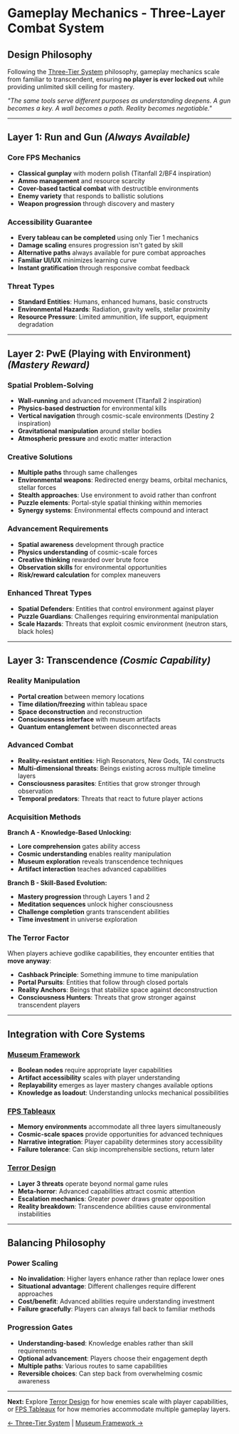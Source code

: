 # Gameplay Mechanics - Three-Layer Combat System

## Design Philosophy
Following the [Three-Tier System](three-tier_system.md) philosophy, gameplay mechanics scale from familiar to transcendent, ensuring **no player is ever locked out** while providing unlimited skill ceiling for mastery.

*"The same tools serve different purposes as understanding deepens. A gun becomes a key. A wall becomes a path. Reality becomes negotiable."*

---

## Layer 1: Run and Gun *(Always Available)*

### Core FPS Mechanics
- **Classical gunplay** with modern polish (Titanfall 2/BF4 inspiration)
- **Ammo management** and resource scarcity  
- **Cover-based tactical combat** with destructible environments
- **Enemy variety** that responds to ballistic solutions
- **Weapon progression** through discovery and mastery

### Accessibility Guarantee
- **Every tableau can be completed** using only Tier 1 mechanics
- **Damage scaling** ensures progression isn't gated by skill
- **Alternative paths** always available for pure combat approaches
- **Familiar UI/UX** minimizes learning curve
- **Instant gratification** through responsive combat feedback

### Threat Types
- **Standard Entities**: Humans, enhanced humans, basic constructs
- **Environmental Hazards**: Radiation, gravity wells, stellar proximity
- **Resource Pressure**: Limited ammunition, life support, equipment degradation

---

## Layer 2: PwE (Playing with Environment) *(Mastery Reward)*

### Spatial Problem-Solving
- **Wall-running** and advanced movement (Titanfall 2 inspiration)
- **Physics-based destruction** for environmental kills
- **Vertical navigation** through cosmic-scale environments (Destiny 2 inspiration)
- **Gravitational manipulation** around stellar bodies
- **Atmospheric pressure** and exotic matter interaction

### Creative Solutions
- **Multiple paths** through same challenges
- **Environmental weapons**: Redirected energy beams, orbital mechanics, stellar forces
- **Stealth approaches**: Use environment to avoid rather than confront
- **Puzzle elements**: Portal-style spatial thinking within memories
- **Synergy systems**: Environmental effects compound and interact

### Advancement Requirements
- **Spatial awareness** development through practice
- **Physics understanding** of cosmic-scale forces  
- **Creative thinking** rewarded over brute force
- **Observation skills** for environmental opportunities
- **Risk/reward calculation** for complex maneuvers

### Enhanced Threat Types
- **Spatial Defenders**: Entities that control environment against player
- **Puzzle Guardians**: Challenges requiring environmental manipulation
- **Scale Hazards**: Threats that exploit cosmic environment (neutron stars, black holes)

---

## Layer 3: Transcendence *(Cosmic Capability)*

### Reality Manipulation
- **Portal creation** between memory locations
- **Time dilation/freezing** within tableau space
- **Space deconstruction** and reconstruction
- **Consciousness interface** with museum artifacts
- **Quantum entanglement** between disconnected areas

### Advanced Combat
- **Reality-resistant entities**: High Resonators, New Gods, TAI constructs
- **Multi-dimensional threats**: Beings existing across multiple timeline layers
- **Consciousness parasites**: Entities that grow stronger through observation
- **Temporal predators**: Threats that react to future player actions

### Acquisition Methods
**Branch A - Knowledge-Based Unlocking:**
- **Lore comprehension** gates ability access
- **Cosmic understanding** enables reality manipulation
- **Museum exploration** reveals transcendence techniques
- **Artifact interaction** teaches advanced capabilities

**Branch B - Skill-Based Evolution:**
- **Mastery progression** through Layers 1 and 2
- **Meditation sequences** unlock higher consciousness
- **Challenge completion** grants transcendent abilities  
- **Time investment** in universe exploration

### The Terror Factor
When players achieve godlike capabilities, they encounter entities that **move anyway**:
- **Cashback Principle**: Something immune to time manipulation
- **Portal Pursuits**: Entities that follow through closed portals  
- **Reality Anchors**: Beings that stabilize space against deconstruction
- **Consciousness Hunters**: Threats that grow stronger against transcendent players

---

## Integration with Core Systems

### [Museum Framework](museum-framework.md)
- **Boolean nodes** require appropriate layer capabilities
- **Artifact accessibility** scales with player understanding
- **Replayability** emerges as layer mastery changes available options
- **Knowledge as loadout**: Understanding unlocks mechanical possibilities

### [FPS Tableaux](fps-tableaux.md)
- **Memory environments** accommodate all three layers simultaneously
- **Cosmic-scale spaces** provide opportunities for advanced techniques
- **Narrative integration**: Player capability determines story accessibility
- **Failure tolerance**: Can skip incomprehensible sections, return later

### [Terror Design](terror_design.md)
- **Layer 3 threats** operate beyond normal game rules
- **Meta-horror**: Advanced capabilities attract cosmic attention
- **Escalation mechanics**: Greater power draws greater opposition
- **Reality breakdown**: Transcendence abilities cause environmental instabilities

---

## Balancing Philosophy

### Power Scaling
- **No invalidation**: Higher layers enhance rather than replace lower ones
- **Situational advantage**: Different challenges require different approaches
- **Cost/benefit**: Advanced abilities require understanding investment
- **Failure gracefully**: Players can always fall back to familiar methods

### Progression Gates
- **Understanding-based**: Knowledge enables rather than skill requirements
- **Optional advancement**: Players choose their engagement depth
- **Multiple paths**: Various routes to same capabilities
- **Reversible choices**: Can step back from overwhelming cosmic awareness

---

**Next:** Explore [Terror Design](terror_design.md) for how enemies scale with player capabilities, or [FPS Tableaux](fps-tableaux.md) for how memories accommodate multiple gameplay layers.

[← Three-Tier System](three-tier-system.md) | [Museum Framework →](museum-framework.md)
